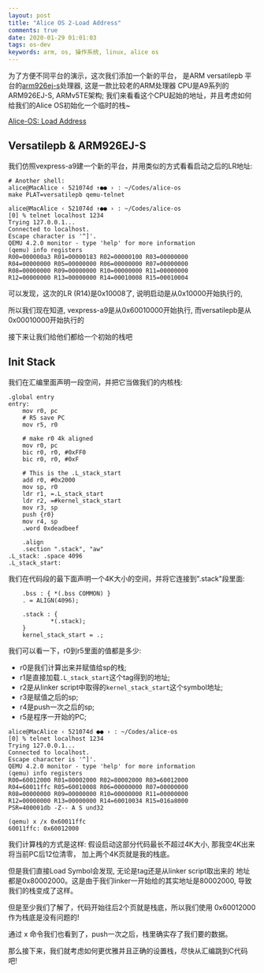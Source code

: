 ```yaml
---
layout: post
title: "Alice OS 2-Load Address"
comments: true
date: 2020-01-29 01:01:03
tags: os-dev
keywords: arm, os, 操作系统, linux, alice os
---
```


为了方便不同平台的演示，这次我们添加一个新的平台，
是ARM versatilepb 平台的[arm926ej-s][0]处理器,
这是一款比较老的ARM处理器 CPU是A9系列的ARM926EJ-S, ARMv5TE架构;
我们来看看这个CPU起始的地址，并且考虑如何给我们的Alice OS初始化一个临时的栈~

[Alice-OS: Load Address][1]

<!-- more -->

## Versatilepb & ARM926EJ-S

我们仿照vexpress-a9建一个新的平台，并用类似的方式看看启动之后的LR地址:

```
# Another shell:
alice@MacAlice ‹ 521074d ↑●● › : ~/Codes/alice-os
make PLAT=versatilepb qemu-telnet

alice@MacAlice ‹ 521074d ↑●● › : ~/Codes/alice-os
[0] % telnet localhost 1234
Trying 127.0.0.1...
Connected to localhost.
Escape character is '^]'.
QEMU 4.2.0 monitor - type 'help' for more information
(qemu) info registers
R00=000000a3 R01=00000183 R02=00000100 R03=00000000
R04=00000000 R05=00000000 R06=00000000 R07=00000000
R08=00000000 R09=00000000 R10=00000000 R11=00000000
R12=00000000 R13=00000000 R14=00010008 R15=00010004
```

可以发现，这次的LR (R14)是0x10008了, 说明启动是从0x10000开始执行的,

所以我们现在知道, vexpress-a9是从0x60010000开始执行,
而versatilepb是从0x00010000开始执行的

接下来让我们给他们都给一个初始的栈吧

## Init Stack

我们在汇编里面声明一段空间，并把它当做我们的内核栈:

```
.global entry
entry:
    mov r0, pc
    # R5 save PC
    mov r5, r0

    # make r0 4k aligned
    mov r0, pc
    bic r0, r0, #0xFF0
    bic r0, r0, #0xF

    # This is the .L_stack_start
    add r0, #0x2000
    mov sp, r0
    ldr r1, =.L_stack_start
    ldr r2, =#kernel_stack_start
    mov r3, sp
    push {r0}
    mov r4, sp
    .word 0xdeadbeef

    .align
    .section ".stack", "aw"
.L_stack: .space 4096
.L_stack_start:
```

我们在代码段的最下面声明一个4K大小的空间，并将它连接到".stack"段里面:

```
    .bss : { *(.bss COMMON) }
    . = ALIGN(4096);

    .stack : {
            *(.stack);
    }
    kernel_stack_start = .;
```

我们可以看一下，r0到r5里面的值都是多少:

- r0是我们计算出来并赋值给sp的栈;
- r1是直接加载`.L_stack_start`这个tag得到的地址;
- r2是从linker script中取得的`kernel_stack_start`这个symbol地址;
- r3是赋值之后的sp;
- r4是push一次之后的sp;
- r5是程序一开始的PC;

```
alice@MacAlice ‹ 521074d ●● › : ~/Codes/alice-os
[0] % telnet localhost 1234
Trying 127.0.0.1...
Connected to localhost.
Escape character is '^]'.
QEMU 4.2.0 monitor - type 'help' for more information
(qemu) info registers
R00=60012000 R01=80002000 R02=80002000 R03=60012000
R04=60011ffc R05=60010008 R06=00000000 R07=00000000
R08=00000000 R09=00000000 R10=00000000 R11=00000000
R12=00000000 R13=00000000 R14=60010034 R15=016a8000
PSR=400001db -Z-- A S und32

(qemu) x /x 0x60011ffc
60011ffc: 0x60012000
```

我们计算栈的方式是这样:
假设启动这部分代码最长不超过4K大小, 那我空4K出来将当前PC后12位清零，
加上两个4K页就是我的栈底。

但是我们直接Load Symbol会发现, 无论是tag还是从linker script取出来的
地址都是0x80002000。这是由于我们linker一开始给的其实地址是80002000,
导致我们的栈变成了这样。

但是至少我们了解了，代码开始往后2个页就是栈底，所以我们使用
0x60012000作为栈底是没有问题的!

通过 x 命令我们也看到了，push一次之后，栈里确实存了我们要的数据。

那么接下来，我们就考虑如何更优雅并且正确的设置栈，尽快从汇编跳到C代码吧!



[0]: http://infocenter.arm.com/help/topic/com.arm.doc.ddi0198e/DDI0198E_arm926ejs_r0p5_trm.pdf
[1]: https://github.com/SilentAlice/alice-os/tree/521074dd49a8b329d7c87d6540d3fc445618274a
